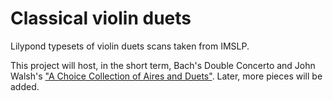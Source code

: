 Classical violin duets
======================

Lilypond typesets of violin duets scans taken from IMSLP.

This project will host, in the short term, Bach's Double Concerto and John Walsh's ["A Choice Collection of Aires and Duets"](http://imslp.org/wiki/Airs_and_Duets_for_2_Flutes_(Walsh,_John)). Later, more pieces will be added.
